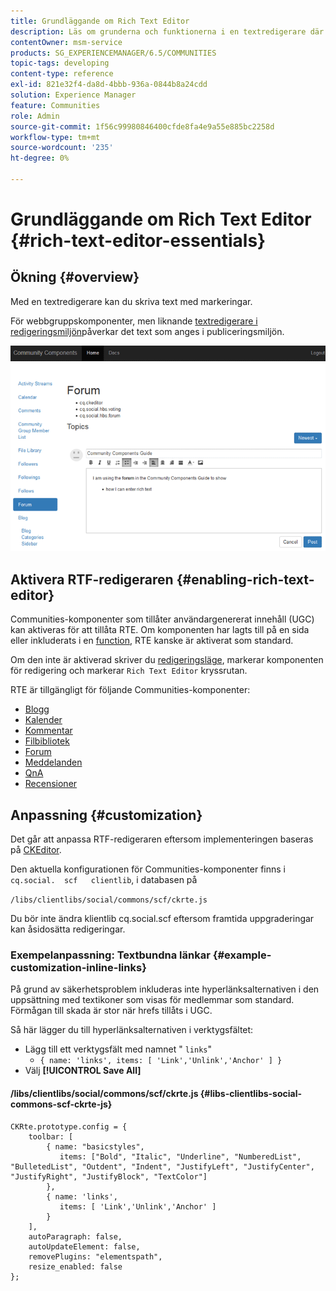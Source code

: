 ```yaml
---
title: Grundläggande om Rich Text Editor
description: Läs om grunderna och funktionerna i en textredigerare där du kan skriva text med markeringar.
contentOwner: msm-service
products: SG_EXPERIENCEMANAGER/6.5/COMMUNITIES
topic-tags: developing
content-type: reference
exl-id: 821e32f4-da8d-4bbb-936a-0844b8a24cdd
solution: Experience Manager
feature: Communities
role: Admin
source-git-commit: 1f56c99980846400cfde8fa4e9a55e885bc2258d
workflow-type: tm+mt
source-wordcount: '235'
ht-degree: 0%

---
```


# Grundläggande om Rich Text Editor {#rich-text-editor-essentials}

## Ökning {#overview}

Med en textredigerare kan du skriva text med markeringar.

För webbgruppskomponenter, men liknande [textredigerare i redigeringsmiljön](../../help/sites-authoring/rich-text-editor.md)påverkar det text som anges i publiceringsmiljön.

![textredigerare](assets/rich-text-editor.png)

## Aktivera RTF-redigeraren {#enabling-rich-text-editor}

Communities-komponenter som tillåter användargenererat innehåll (UGC) kan aktiveras för att tillåta RTE. Om komponenten har lagts till på en sida eller inkluderats i en [function](functions.md), RTE kanske är aktiverat som standard.

Om den inte är aktiverad skriver du [redigeringsläge](sites-console.md#authoring-site-content), markerar komponenten för redigering och markerar `Rich Text Editor` kryssrutan.

RTE är tillgängligt för följande Communities-komponenter:

* [Blogg](blog-feature.md)
* [Kalender](calendar.md)
* [Kommentar](comments.md)
* [Filbibliotek](file-library.md)
* [Forum](forum.md)
* [Meddelanden](configure-messaging.md)
* [QnA](working-with-qna.md)
* [Recensioner](reviews.md)

## Anpassning {#customization}

Det går att anpassa RTF-redigeraren eftersom implementeringen baseras på [CKEditor](https://ckeditor.com/).

Den aktuella konfigurationen för Communities-komponenter finns i `cq.social.  scf   clientlib`, i databasen på

`/libs/clientlibs/social/commons/scf/ckrte.js`

Du bör inte ändra klientlib cq.social.scf eftersom framtida uppgraderingar kan åsidosätta redigeringar.

### Exempelanpassning: Textbundna länkar {#example-customization-inline-links}

På grund av säkerhetsproblem inkluderas inte hyperlänksalternativen i den uppsättning med textikoner som visas för medlemmar som standard. Förmågan till skada är stor när hrefs tillåts i UGC.

Så här lägger du till hyperlänksalternativen i verktygsfältet:

* Lägg till ett verktygsfält med namnet &quot; `links`&quot;
   * `{ name: 'links', items: [ 'Link','Unlink','Anchor' ] }`
* Välj **[!UICONTROL Save All]**

#### /libs/clientlibs/social/commons/scf/ckrte.js {#libs-clientlibs-social-commons-scf-ckrte-js}

```
CKRte.prototype.config = {
    toolbar: [
        { name: "basicstyles",
           items: ["Bold", "Italic", "Underline", "NumberedList", "BulletedList", "Outdent", "Indent", "JustifyLeft", "JustifyCenter", "JustifyRight", "JustifyBlock", "TextColor"]
        },
        { name: 'links',
           items: [ 'Link','Unlink','Anchor' ]
        }
    ],
    autoParagraph: false,
    autoUpdateElement: false,
    removePlugins: "elementspath",
    resize_enabled: false
};
```
